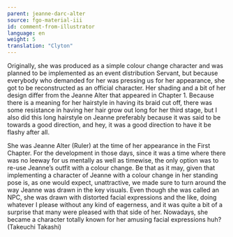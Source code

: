 ```yaml
---
parent: jeanne-darc-alter
source: fgo-material-iii
id: comment-from-illustrator
language: en
weight: 5
translation: "Clyton"
---
```


Originally, she was produced as a simple colour change character and was planned to be implemented as an event distribution Servant, but because everybody who demanded for her was pressing us for her appearance, she got to be reconstructed as an official character. Her shading and a bit of her design differ from the Jeanne Alter that appeared in Chapter 1. Because there is a meaning for her hairstyle in having its braid cut off, there was some resistance in having her hair grow out long for her third stage, but I also did this long hairstyle on Jeanne preferably because it was said to be towards a good direction, and hey, it was a good direction to have it be flashy after all.

She was Jeanne Alter (Ruler) at the time of her appearance in the First Chapter. For the development in those days, since it was a time where there was no leeway for us mentally as well as timewise, the only option was to re-use Jeanne’s outfit with a colour change. Be that as it may, given that implementing a character of Jeanne with a colour change in her standing pose is, as one would expect, unattractive, we made sure to turn around the way Jeanne was drawn in the key visuals. Even though she was called an NPC, she was drawn with distorted facial expressions and the like, doing whatever I please without any kind of eagerness, and it was quite a bit of a surprise that many were pleased with that side of her. Nowadays, she became a character totally known for her amusing facial expressions huh? (Takeuchi Takashi)
